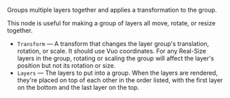 Groups multiple layers together and applies a transformation to the group. 

This node is useful for making a group of layers all move, rotate, or resize together. 

   - `Transform` — A transform that changes the layer group's translation, rotation, or scale. It should use Vuo coordinates. For any Real-Size layers in the group, rotating or scaling the group will affect the layer's position but not its rotation or size. 
   - `Layers` — The layers to put into a group. When the layers are rendered, they're placed on top of each other in the order listed, with the first layer on the bottom and the last layer on the top. 
